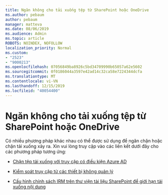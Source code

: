```yaml
---
title: Ngăn không cho tải xuống tệp từ SharePoint hoặc OneDrive
ms.author: pebaum
author: pebaum
manager: matteva
ms.date: 08/06/2019
ms.audience: Admin
ms.topic: article
ROBOTS: NOINDEX, NOFOLLOW
localization_priority: Normal
ms.custom:
- "2523"
- "9000213"
ms.openlocfilehash: 07056849ba8926c5bd34709990b65057a62e5602
ms.sourcegitcommit: 0f0186044a3597e42ad14c32ca58e7224344dcfa
ms.translationtype: MT
ms.contentlocale: vi-VN
ms.lasthandoff: 12/15/2019
ms.locfileid: "40054400"
---
```

# <a name="prevent-files-from-being-downloaded-from-sharepoint-or-onedrive"></a>Ngăn không cho tải xuống tệp từ SharePoint hoặc OneDrive

Có nhiều phương pháp khác nhau có thể được sử dụng để ngăn chặn hoặc chặn tải xuống xảy ra. Xin vui lòng truy cập vào các liên kết dưới đây cho các phương pháp tương ứng:

- [Chặn tệp tải xuống với truy cập có điều kiện Azure AD](https://docs.microsoft.com/cloud-app-security/use-case-proxy-block-session-aad#create-a-block-download-policy-for-unmanaged-devices)

- [Kiểm soát truy cập từ các thiết bị không quản lý](https://docs.microsoft.com/sharepoint/control-access-from-unmanaged-devices)

- [Cấu hình chính sách IRM trên thư viện tài liệu SharePoint để giới hạn tải xuống nội dung](https://docs.microsoft.com/office365/securitycompliance/set-up-irm-in-sp-admin-center)
